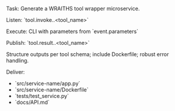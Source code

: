 Task: Generate a WRAITHS tool wrapper microservice.

Listen: \`tool.invoke.<domain>.<tool_name>\`

Execute: CLI with parameters from \`event.parameters\`

Publish: \`tool.result.<domain>.<tool_name>\`

Structure outputs per tool schema; include Dockerfile; robust error handling.

Deliver:
- \`src/service-name/app.py\`
- \`src/service-name/Dockerfile\`
- \`tests/test_service.py\`
- \`docs/API.md\`
